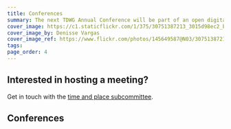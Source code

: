 ```yaml
---
title: Conferences
summary: The next TDWG Annual Conference will be part of an open digital science week, biodiversity_next in [Leiden, The Netherlands](https://biodiversitynext.org/) from 21-25 October, 2019. This will be a larger than normal conference organized in collaboration with GBIF, DISSCO, CETAF, and iDigBio.
cover_image: https://c1.staticflickr.com/1/375/30751387213_3015d98ec2_b.jpg
cover_image_by: Denisse Vargas
cover_image_ref: https://www.flickr.com/photos/145649587@N03/30751387213/in/pool-tdwg16/
tags: 
page_order: 4
---
```


## Interested in hosting a meeting?

Get in touch with the [time and place subcommittee]({filename}../about/committees/tardis/index.md).

## Conferences
